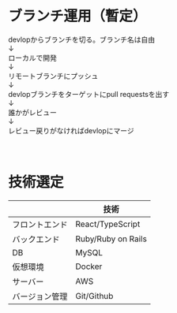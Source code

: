 # ブランチ運用（暫定）

devlopからブランチを切る。ブランチ名は自由<br>
↓<br>
ローカルで開発<br>
↓<br>
リモートブランチにプッシュ<br>
↓<br>
devlopブランチをターゲットにpull requestsを出す<br>
↓<br>
誰かがレビュー<br>
↓<br>
レビュー戻りがなければdevlopにマージ<br>
<br>
<br>

# 技術選定
|  | 技術 |
| --- | --- |
| フロントエンド | React/TypeScript |
| バックエンド | Ruby/Ruby on Rails |
| DB | MySQL |
| 仮想環境 | Docker |
| サーバー | AWS |
| バージョン管理 | Git/Github |

